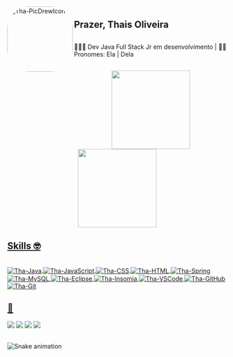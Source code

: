  <img align="left" alt="Tha-PicDrewIcon" height="150" style="border-radius:50px;" src="https://i.imgur.com/xGCgzaO.png">
 
## Prazer, Thais Oliveira
## 
👩🏼‍💻 Dev Java Full Stack Jr em desenvolvimento | 👩🏼 Pronomes: Ela | Dela

##

<div align="center">
  <a href="https://github.com/tha-oliveira">
  <img height="180em" src="https://github-readme-stats.vercel.app/api?username=tha-oliveira&show_icons=true&theme=dracula&include_all_commits=true&count_private=true"/>
  <img height="180em" src="https://github-readme-stats.vercel.app/api/top-langs/?username=tha-oliveira&layout=compact&langs_count=7&theme=dracula"/>
</div>
 
 ## Skills 🤓
<div style="display: inline_block"><br> 
  <img align="center" alt="Tha-Java" src="https://img.shields.io/badge/Java-ED8B00?style=for-the-badge&logo=java&logoColor=white">
  <img align="center" alt="Tha-JavaScript" src="https://img.shields.io/badge/JavaScript-323330?style=for-the-badge&logo=javascript&logoColor=F7DF1E">
  <img align="center" alt="Tha-CSS" src="https://img.shields.io/badge/CSS-239120?&style=for-the-badge&logo=css3&logoColor=white">
  <img align="center" alt="Tha-HTML" src="https://img.shields.io/badge/HTML-239120?style=for-the-badge&logo=html5&logoColor=white">
  <img align="center" alt="Tha-Spring" src="https://img.shields.io/badge/Spring-6DB33F?style=for-the-badge&logo=spring&logoColor=white">
  <img align="center" alt="Tha-MySQL" src="https://img.shields.io/badge/MySQL-00000F?style=for-the-badge&logo=mysql&logoColor=white">
  <img align="center" alt="Tha-Eclipse" src="https://img.shields.io/badge/Eclipse-2C2255?style=for-the-badge&logo=eclipse&logoColor=white">
  <img align="center" alt="Tha-Insomia" src="https://img.shields.io/badge/Insomnia-black?style=for-the-badge&logo=insomnia&logoColor=5849BE">
  <img align="center" alt="Tha-VSCode" src="https://img.shields.io/badge/Visual_Studio_Code-0078D4?style=for-the-badge&logo=visual%20studio%20code&logoColor=white">
  <img align="center" alt="Tha-GitHub" src="https://img.shields.io/badge/GitHub-100000?style=for-the-badge&logo=github&logoColor=white">
  <img align="center" alt="Tha-Git" src="https://img.shields.io/badge/git-%23F05033.svg?style=for-the-badge&logo=git&logoColor=white">

</div>

## 📱

<div>
  <a href="https://instagram.com/thaa.oliveira" target="_blank"><img src="https://img.shields.io/badge/-Instagram-%23E4405F?style=for-the-badge&logo=instagram&logoColor=white" target="_blank"></a>
 <a href="https://discord.gg/Thais Oliveira#4286" target="_blank"><img src="https://img.shields.io/badge/Discord-7289DA?style=for-the-badge&logo=discord&logoColor=white" target="_blank"></a> 
  <a href = "mailto:thaa.s.oliveira@hotmail.com"><img src="https://img.shields.io/badge/-Gmail-%23333?style=for-the-badge&logo=gmail&logoColor=white" target="_blank"></a>
  <a href="https://www.linkedin.com/in/tha-oliveira/" target="_blank"><img src="https://img.shields.io/badge/-LinkedIn-%230077B5?style=for-the-badge&logo=linkedin&logoColor=white" target="_blank"></a> 
  
  ##
 
  ![Snake animation](https://github.com/tha-oliveira/tha-oliveira/blob/output/github-contribution-grid-snake.svg)
 
</div>


